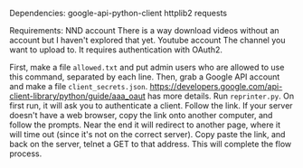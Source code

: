 Dependencies:
 google-api-python-client
 httplib2
 requests
 
Requirements:
NND account
 There is a way download videos without an account but I haven't explored that yet.
Youtube account
 The channel you want to upload to. It requires authentication with OAuth2.
 
First, make a file `allowed.txt` and put admin users who are allowed to use this command, separated by each line.
Then, grab a Google API account and make a file `client_secrets.json`. https://developers.google.com/api-client-library/python/guide/aaa_oaut has more details.
Run `reprinter.py`. On first run, it will ask you to authenticate a client. Follow the link. If your server doesn't have a web browser, copy the link onto another computer, and follow the prompts. Near the end it will redirect to another page, where it will time out (since it's not on the correct server). Copy paste the link, and back on the server, telnet a GET to that address. This will complete the flow process.

